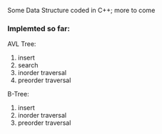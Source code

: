 Some Data Structure coded in C++; more to come

<h3>Implemted so far: </h3>
  AVL Tree:
    <ol>
      <li>insert</li>
      <li>search</li>
      <li>inorder traversal</li>
      <li>preorder traversal</li>
    </ol>

  B-Tree:
    <ol>
      <li>insert</li>
      <li>inorder traversal</li>
      <li>preorder traversal</li>
    </ol>
